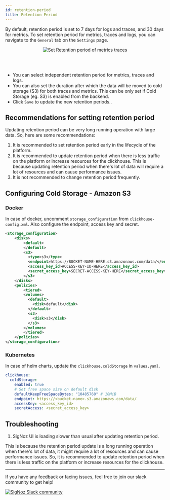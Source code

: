 ```yaml
---
id: retention-period
title: Retention Period
---
```


By default, retention period is set to 7 days for logs and traces, and 30 days for metrics. To set retention period for metrics, traces and logs, you can navigate to the `General` tab on the `Settings` page.


<figure data-zoomable align='center'>
    <img src="/img/docs/retention_settings.webp" alt="Set Retention period of metrics traces"/>
</figure>

<br></br>

- You can select independent retention period for metrics, traces and logs.
- You can also set the duration after which the data will be moved to cold storage (S3) for both traces and metrics. This can be only set if Cold Storage (eg. S3) is enabled from the backend.
- Click `Save` to update the new retention periods..

## Recommendations for setting retention period

Updating retention period can be very long running operation with large data. So, here are some recommendations:

1. It is recommended to set retention period early in the lifecycle of the platform.
2. It is recommended to update retention period when there is less traffic on the platform or increase resources for the clickhouse. This is because updating retention period when there's lot of data will require a lot of resources and can cause performance issues.
3. It is not recommended to change retention period frequently.

## Configuring Cold Storage - Amazon S3

### Docker

In case of docker, uncomment `storage_configuration` from `clickhouse-config.xml`. Also configure the endpoint, access key and secret.

```xml
<storage_configuration>
	<disks>
		<default>
		</default>
 	    <s3>
 	      <type>s3</type>
		  <endpoint>https://BUCKET-NAME-HERE.s3.amazonaws.com/data/</endpoint>
 	      <access_key_id>ACCESS-KEY-ID-HERE</access_key_id>
 	      <secret_access_key>SECRET-ACCESS-KEY-HERE</secret_access_key>
 	    </s3>
	</disks>
	<policies>
		<tiered>
    	<volumes>
    	  <default>
    	    <disk>default</disk>
    	  </default>
    	  <s3>
    	    <disk>s3</disk>
    	  </s3>
    	</volumes>
        </tiered>
	</policies>
</storage_configuration>
```

### Kubernetes

In case of helm charts, update the `clickhouse.coldStorage` in `values.yaml`.

```yaml
clickhouse:
  coldStorage:
    enabled: true
    # Set free space size on default disk
    defaultKeepFreeSpaceBytes: "10485760" # 10MiB
    endpoint: https://<bucket-name>.s3.amazonaws.com/data/
    accessKey: <access_key_id>
    secretAccess: <secret_access_key>
```

## Troubleshooting

1. SigNoz UI is loading slower than usual after updating retention period.

 This is because the retention period update is a long running operation when there's lot of data, it might require a lot of resources and can cause performance issues. So, it is recommended to update retention period when there is less traffic on the platform or increase resources for the clickhouse.

---

If you have any feedback or facing issues, feel free to join our slack community to get help!

[![SigNoz Slack community](/img/blog/common/join_slack_cta.png)](https://signoz.io/slack)
